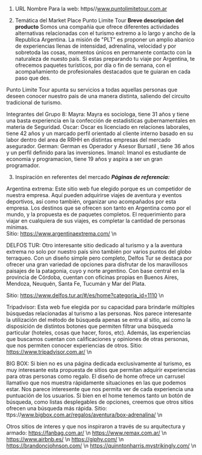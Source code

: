 1) URL
Nombre Para la web: https//www.puntolimitetour.com.ar


2) Temática del Market Place
Punto Limite Tour
**Breve descripcion del producto**
 Somos una compañía que ofrece diferentes actividades alternativas relacionadas con el turismo extremo a lo largo y ancho de la Republica Argentina.
 La misión de "PLT" es proponer un amplio abanico de experiencias llenas de intensidad, adrenalina, velocidad y por sobretoda las cosas, momentos únicos en permanente contacto con la naturaleza de nuesto país.
 Si estas preparando tu viaje por Argentina, te ofrecemos paquetes turísticos, por día o fin de semana, con el acompañamiento de profesionales destacados que te guiaran en cada paso que des. 

 Punto Limite Tour apunta su servicios a todas aquellas personas que deseen conocer nuestro pais de una manera distinta, saliendo del circuito tradicional de turismo.  

Integrantes del Grupo 8:
Mayra:
Mayra es sociologa, tiene 31 años y tiene una basta experiencia en la confección de estadisticas gubernamentales en materia de Seguridad.
Oscar:
Oscar es licenciado en relaciones laborales, tiene 42 años y un marcado perfil orientado al cliente interno basado en su labor dentro del area de RRHH en distintas empresas del mercado asegurador.
German: 
German es Operador y Asesor Bursatil , tiene 36 años y un perfil definido para las inversiones.
Imanol:
Imanol es estudiante de economia y programacion, tiene 19 años y aspira a ser un gran programador.


3) Inspiración en referentes del mercado
**_Páginas de referencia:_** 

Argentina extrema: 
Este sitio web fue elegido porque es un competidor de nuestra empresa. Aquí pueden adquirirse viajes de aventura y eventos deportivos, así como también, organizar uno acompañados por esta empresa. Los destinos que se ofrecen son tanto en Argentina como por el mundo, y la propuesta es de paquetes completos. El requerimiento para viajar en cualquiera de sus viajes, es completar la cantidad de personas mínimas.  
Sitio: https://www.argentinaextrema.com/ \n

DELFOS TUR:
Otro interesante sitio dedicado al turismo y a la aventura extrema no solo por nuestro país sino también por varios puntos del globo terraqueo. Con un diseño simple pero completo, Delfos Tur se destaca por ofrecer una gran variedad de opciones para disfrutar de los maravillosos paisajes de la patagonia, cuyo y norte argentino. Con base central en la provincia de Córdoba, cuentan con oficinas propias en Buenos Aires, Mendoza, Neuquén, Santa Fe, Tucumán y Mar del Plata. 

Sitio: https://www.delfos.tur.ar/#/es/home?categoria_id=1110 \n


Tripadvisor: 
Esta web fue elegida por su capacidad para brindarle múltiples búsquedas relacionadas al turismo a las personas. Nos parece interesante la utilización del método de búsqueda apenas se entra al sitio, así como la disposición de distintos botones que permiten filtrar una búsqueda particular (hoteles, cosas que hacer, foros, etc). Además, las experiencias que buscamos cuentan con calificaciones y opiniones de otras personas, que nos permiten conocer experiencias de otros. 
Sitio: https://www.tripadvisor.com.ar/ \n

BIG BOX:
Si bien no es una página dedicada exclusivamente al turismo, es muy interesante esta propuesta de sitios que permitan adquirir experiencias para otras personas como regalo. 
El diseño de home ofrece un carrusel llamativo que nos muestra rápidamente situaciones en las que podemos estar. Nos parece interesente que nos permita ver de cada experiencia una puntuación de los usuarios. Si bien en el home tenemos tanto un botón de búsqueda, como listas desplegables de opciones, creemos que otros sitios ofrecen una búsqueda más rápida. 
Sitio: ttps://www.bigbox.com.ar/regalos/aventura/box-adrenalina/ \n


Otros sitios de interes y que nos inspiraron a través de su arquitectura y armado: 
https://fanbag.com.ar/ \n
https://www.remax.com.ar/ \n
https://www.airbnb.es/ \n
https://giphy.com/ \n
https://brandoncjohnson.com/ \n
https://quinntonharris.mystrikingly.com/ \n
